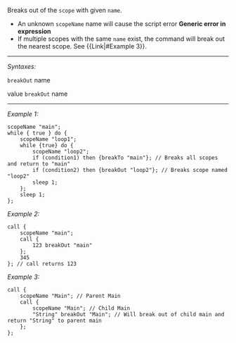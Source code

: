 Breaks out of the `scope` with given `name`.
* An unknown `scopeName` name will cause the script error **Generic error in expression**
* If multiple scopes with the same `name` exist, the command will break out the nearest scope. See {{Link|#Example 3}}.


---
*Syntaxes:*

`breakOut`  name

value `breakOut`  name

---
*Example 1:*

```sqf
scopeName "main";
while { true } do {
	scopeName "loop1";
	while {true} do {
		scopeName "loop2";
		if (condition1) then {breakTo "main"}; // Breaks all scopes and return to "main"
		if (condition2) then {breakOut "loop2"}; // Breaks scope named "loop2"
		sleep 1;
	};
	sleep 1;
};
```

*Example 2:*

```sqf
call {
	scopeName "main";
	call {
		123 breakOut "main"
	};
	345
}; // call returns 123
```

*Example 3:*

```sqf
call {
	scopeName "Main"; // Parent Main
	call {
		scopeName "Main"; // Child Main
		"String" breakOut "Main"; // Will break out of child main and return "String" to parent main
	};
};
```